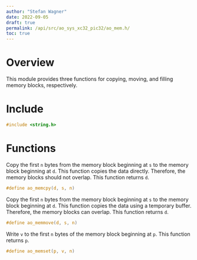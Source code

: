 ```yaml
---
author: "Stefan Wagner"
date: 2022-09-05
draft: true
permalink: /api/src/ao_sys_xc32_pic32/ao_mem.h/
toc: true
---
```


# Overview

This module provides three functions for copying, moving, and filling memory blocks, respectively.

# Include

```c
#include <string.h>
```

# Functions

Copy the first `n` bytes from the memory block beginning at `s` to the memory block beginning at `d`. This function copies the data directly. Therefore, the memory blocks should not overlap. This function returns `d`.

```c
#define ao_memcpy(d, s, n)
```

Copy the first `n` bytes from the memory block beginning at `s` to the memory block beginning at `d`. This function copies the data using a temporary buffer. Therefore, the memory blocks can overlap. This function returns `d`.

```c
#define ao_memmove(d, s, n)
```

Write `v` to the first `n` bytes of the memory block beginning at `p`. This function returns `p`.

```c
#define ao_memset(p, v, n)
```
